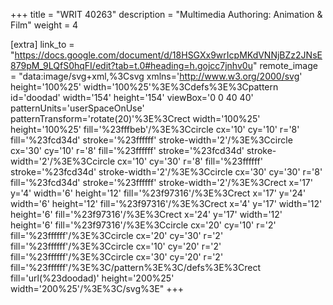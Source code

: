 +++
title = "WRIT 40263"
description = "Multimedia Authoring: Animation & Film"
weight = 4

[extra]
link_to = "https://docs.google.com/document/d/18HSGXx9wrIcpMKdVNNjBZz2JNsE879pM_9LQfS0hqFI/edit?tab=t.0#heading=h.gojcc7jnhv0u"
remote_image = "data:image/svg+xml,%3Csvg xmlns='http://www.w3.org/2000/svg' height='100%25' width='100%25'%3E%3Cdefs%3E%3Cpattern id='doodad' width='154' height='154' viewBox='0 0 40 40' patternUnits='userSpaceOnUse' patternTransform='rotate(20)'%3E%3Crect width='100%25' height='100%25' fill='%23fffbeb'/%3E%3Ccircle cx='10' cy='10' r='8' fill='%23fcd34d' stroke='%23ffffff' stroke-width='2'/%3E%3Ccircle cx='30' cy='10' r='8' fill='%23ffffff' stroke='%23fcd34d' stroke-width='2'/%3E%3Ccircle cx='10' cy='30' r='8' fill='%23ffffff' stroke='%23fcd34d' stroke-width='2'/%3E%3Ccircle cx='30' cy='30' r='8' fill='%23fcd34d' stroke='%23ffffff' stroke-width='2'/%3E%3Crect x='17' y='4' width='6' height='12' fill='%23f97316'/%3E%3Crect x='17' y='24' width='6' height='12' fill='%23f97316'/%3E%3Crect x='4' y='17' width='12' height='6' fill='%23f97316'/%3E%3Crect x='24' y='17' width='12' height='6' fill='%23f97316'/%3E%3Ccircle cx='20' cy='10' r='2' fill='%23ffffff'/%3E%3Ccircle cx='20' cy='30' r='2' fill='%23ffffff'/%3E%3Ccircle cx='10' cy='20' r='2' fill='%23ffffff'/%3E%3Ccircle cx='30' cy='20' r='2' fill='%23ffffff'/%3E%3C/pattern%3E%3C/defs%3E%3Crect fill='url(%23doodad)' height='200%25' width='200%25'/%3E%3C/svg%3E"
+++
